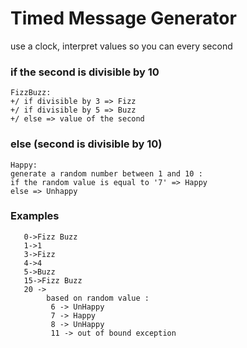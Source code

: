 # Timed Message Generator

use a clock, interpret values so you can every second
   ### if the second is divisible by 10
    FizzBuzz:
    +/ if divisible by 3 => Fizz
    +/ if divisible by 5 => Buzz
    +/ else => value of the second

   ### else (second is divisible by 10)
    Happy:
    generate a random number between 1 and 10 :
    if the random value is equal to '7' => Happy 
    else => Unhappy
   
   ### Examples
       0->Fizz Buzz
       1->1
       3->Fizz
       4->4
       5->Buzz
       15->Fizz Buzz
       20 ->
            based on random value :
             6 -> UnHappy
             7 -> Happy
             8 -> UnHappy
             11 -> out of bound exception
